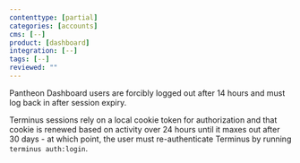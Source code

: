 ```yaml
---
contenttype: [partial]
categories: [accounts]
cms: [--]
product: [dashboard]
integration: [--]
tags: [--]
reviewed: ""
---
```


Pantheon Dashboard users are forcibly logged out after 14 hours and must log back in after session expiry. 

Terminus sessions rely on a local cookie token for authorization and that cookie is renewed based on activity over 24 hours until it maxes out after 30 days - at which point, the user must re-authenticate Terminus by running `terminus auth:login`.